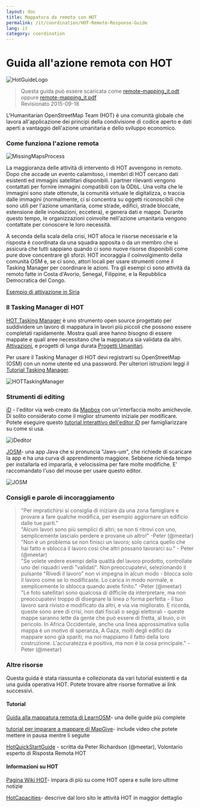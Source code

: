```yaml
---
layout: doc
title: Mappatura da remoto con HOT  
permalink: /it/coordination/HOT-Remote-Response-Guide 
lang: it
category: coordination
---
```


# Guida all'azione remota con HOT   

![HotGuideLogo](http://hot.openstreetmap.org/sites/default/themes/hot/logo.png)  

> Questa guida può essere scaricata come [remote-mapping_it.odt](/files/remote-mapping_it.odt) oppure [remote-mapping_it.pdf](/files/remote-mapping_it.pdf)  
> Revisionato 2015-09-18  

L'Humanitarian OpenStreetMap Team (HOT) è una comunità globale che lavora all'applicazione dei principi della condivisione di codice aperto e dati aperti a vantaggio dell'azione umanitaria e dello sviluppo economico.  

### Come funziona l'azione remota 

![MissingMapsProcess](http://hot.openstreetmap.org/sites/default/files/styles/large/public/process.png?itok=jlAYWov0)  

La maggioranza delle attività di intervento di HOT avvengono in remoto. Dopo che accade un evento calamitoso, i membri di HOT cercano dati esistenti ed immagini satellitari disponibili. I partner rilevanti vengono contattati per fornire immagini compatibili con la ODbL. Una volta che le immagini sono state ottenute, la comunità virtuale le digitalizza, o traccia dalle immagini (normalmente, ci si concentra su oggetti riconoscibili che sono utili per l'azione umanitaria, come strade, edifici, strade bloccate, estensione delle inondazioni, eccetera), e genera dati e mappe. Durante questo tempo, le organizzazioni coinvolte nell'azione umanitaria vengono contattate per conoscere le loro necessità.  

A seconda della scala della crisi, HOT alloca le risorse necessarie e la risposta è coordinata da una squadra apposita o da un membro che si assicura che tutti sappiano quando ci sono nuove risorse disponibili come pure dove concentrare gli sforzi. HOT incoraggia il coinvolgimento della comunità OSM e, se ci sono, attori locali per usare strumenti come il Tasking Manager per coordinare le azioni. Tra gli esempi ci sono attività da remoto fatte in Costa d'Avorio, Senegal, Filippine, e la Repubblica Democratica del Congo.  

[Esempio di attivazione in Siria](http://hot.openstreetmap.org/updates/2013-01-28_syria_activation)  

### Il Tasking Manager di HOT 

[HOT Tasking Manager](http://tasks.hotosm.org/) è uno strumento open source progettato per suddividere un lavoro di mappatura in lavori più piccoli che possono essere completati rapidamente. Mostra quali aree hanno bisogno di essere mappate e quali aree necessitano che la mappatura sia validata da altri. [Attivazioni](http://wiki.openstreetmap.org/wiki/HOT_activation), e progetti di lunga durata [Progetti Umanitari](http://hot.openstreetmap.org/projects).  

Per usare il Tasking Manager di HOT devi registrarti su OpenStreetMap (OSM) con un nome utente ed una password. Per ulteriori istruzioni leggi il [Tutorial Tasking Manager](http://learnosm.org/en/coordination/tasking-manager/).  

![HOTTaskingManager](http://hot.openstreetmap.org/sites/default/files/styles/large/public/task_manager_v2_screenshot_CAR_example.png?itok=Q35ytxKl)  

### Strumenti di editing 

[iD](http://learnosm.org/en/beginner/id-editor/) - l'editor via web creato da [Mapbox](www.mapbox.com) con un'interfaccia molto amichevole. Di solito considerato come il miglior strumento iniziale per modificare. Potete eseguire questo [tutorial interattivo dell'editor iD](http://ideditor.com/) per famigliarizzare su come si usa.  

![iDeditor](https://blog.openstreetmap.org/wp-content/uploads/2013/08/id-editor-sotm-us-2013-venue-screenshot.png)  


[JOSM](https://josm.openstreetmap.de/)- una app Java che si pronuncia "Jaws-um", che richiede di scaricare la app e ha una curva di apprendimento maggiore. Sebbene richieda tempo per installarla ed impararla, è velocissima per fare molte modifiche. E' raccomandato l'uso del mouse per usare questo editor.  

![JOSM](http://njgeo.org/wp-content/uploads/2010/07/josm_osm_editor.png)  

### Consigli e parole di incoraggiamento

>  "Per impratichirsi si consiglia di iniziare da una zona famigliare e provare a fare qualche modifica, per esempio aggiornare un edificio dalle tue parti."  
>  "Alcuni lavori sono più semplici di altri; se non ti ritrovi con uno, semplicemente lascialo perdere e provane un altro!" -Peter (@meetar)  
> "Non è un problema se non finisci un lavoro; solo carica quello che hai fatto e sblocca il lavoro così che altri possano lavorarci su." - Peter (@meetar)  
> "Se volete vedere esempi della qualità del lavoro prodotto, controllate uno dei riquadri verdi "validati". Non preoccupatevi, selezionando il pulsante "Rivedi il lavoro" non vi impegna in alcun modo - blocca solo il lavoro come se lo modificaste. Lo carica in modo normale, e semplicemente lo sblocca quando avete finito." -Peter (@meetar)  
> "Le foto satellitari sono qualcosa di difficile da interpretare, ma non preoccupatevi troppo di disegnare la linea o forma perfetta - il tuo lavoro sarà rivisto e modificato da altri, e via via migliorato. E ricorda, queste sono aree di crisi, non dati fiscali o seggi elettorali - queste mappe saranno lette da gente che può essere di fretta, al buio, o in pericolo. In Africa Occidentale, anche una linea approssimativa sulla mappa è un motivo di speranza, A Gaza, molti degli edifici da mappare sono già spariti; ma noi mappiamo il fatto della loro costruzione. L'accuratezza è positiva, ma non è la cosa principale." -Peter (@meetar)  
 
### Altre risorse 

Questa guida è stata riassunta e collezionata da vari tutorial esistenti e da una guida operativa HOT. Potete trovare altre risorse formative ai link successivi.  

#### Tutorial

[Guida alla mappatura remota di LearnOSM](http://learnosm.org/en/coordination/remote/)- una delle guide più complete  

[tutorial per imparare a mappare di MapGive](http://mapgive.state.gov/learn-to-map/)- include video che potete mettere in pausa mentre li seguite  

[HotQuickStartGuide](https://gist.github.com/meetar/b9929dfec129d1d7f5f2) - scritta da Peter Richardson (@meetar), Volontario esperto di Risposta Remota HOT  

#### Informazioni su HOT 

[Pagina Wiki HOT](http://wiki.openstreetmap.org/wiki/Humanitarian_OSM_Team)-  impara di più su come HOT opera e sulle loro ultime notizie  

[HotCapacities](http://hot.openstreetmap.org/about/hot_capacities)- descrive dal loro sito le attività HOT in maggior dettaglio  